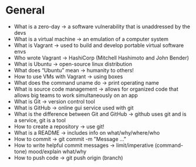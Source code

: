 # General
* What is a zero-day -> a software vulnerability that is unaddressed by the devs
* What is a virtual machine -> an emulation of a computer system
* What is Vagrant -> used to build and develop portable virtual software envs
* Who wrote Vagrant -> HashiCorp (Mitchell Hashimoto and John Bender)
* What is Ubuntu -> open-source linux distribution
* What does “Ubuntu” mean -> humanity to others!
* How to use VMs with Vagrant -> using boxes
* What does the command uname do -> print operating name
* What is source code management -> allows for organized code that allows big teams to work simultaneously on an app
* What is Git -> version control tool
* What is GitHub -> online gui service used with git
* What is the difference between Git and GitHub -> github uses git and is a service, git is a tool
* How to create a repository -> use git!
* What is a README -> includes info on what/why/where/who
* How to commit -> git commit -m "Message ..."
* How to write helpful commit messages -> limit/imperative (command-tone) mood/explain what/why
* How to push code -> git push origin (branch)
